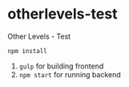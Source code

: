 # otherlevels-test
Other Levels - Test

`npm install`

1. `gulp` for building frontend
2. `npm start` for running backend
